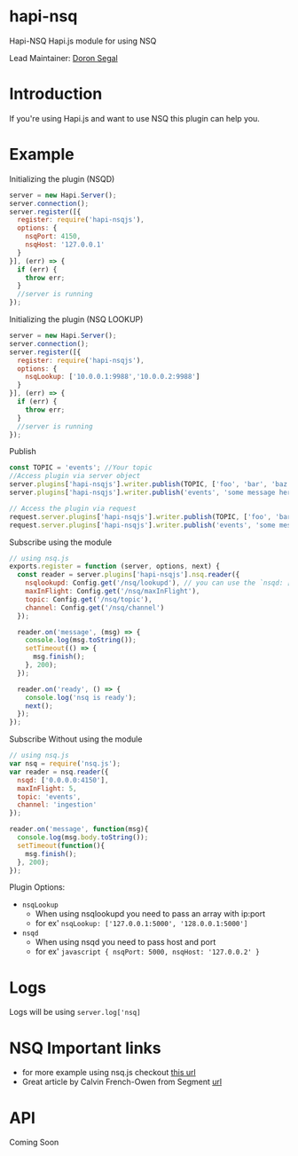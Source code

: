 # hapi-nsq
Hapi-NSQ Hapi.js module for using NSQ

Lead Maintainer: [Doron Segal](https://github.com/doron2402)

# Introduction

If you're using Hapi.js and want to use NSQ this plugin can help you.


# Example

Initializing the plugin (NSQD)
```javascript
server = new Hapi.Server();
server.connection();
server.register([{
  register: require('hapi-nsqjs'),
  options: {
    nsqPort: 4150,
    nsqHost: '127.0.0.1'
  }
}], (err) => {
  if (err) {
    throw err;
  }
  //server is running
});

```

Initializing the plugin (NSQ LOOKUP)
```javascript
server = new Hapi.Server();
server.connection();
server.register([{
  register: require('hapi-nsqjs'),
  options: {
    nsqLookup: ['10.0.0.1:9988','10.0.0.2:9988']
  }
}], (err) => {
  if (err) {
    throw err;
  }
  //server is running
});

```

Publish
```javascript
const TOPIC = 'events'; //Your topic
//Access plugin via server object
server.plugins['hapi-nsqjs'].writer.publish(TOPIC, ['foo', 'bar', 'baz']);
server.plugins['hapi-nsqjs'].writer.publish('events', 'some message here');

// Access the plugin via request
request.server.plugins['hapi-nsqjs'].writer.publish(TOPIC, ['foo', 'bar', 'baz']);
request.server.plugins['hapi-nsqjs'].writer.publish('events', 'some message here');
```


Subscribe using the module
```javascript
// using nsq.js
exports.register = function (server, options, next) {
  const reader = server.plugins['hapi-nsqjs'].nsq.reader({
    nsqlookupd: Config.get('/nsq/lookupd'), // you can use the `nsqd: ['0.0.0.0:4150'],`
    maxInFlight: Config.get('/nsq/maxInFlight'),
    topic: Config.get('/nsq/topic'),
    channel: Config.get('/nsq/channel')
  });

  reader.on('message', (msg) => {
    console.log(msg.toString());
    setTimeout(() => {
      msg.finish();
    }, 200);
  });

  reader.on('ready', () => {
    console.log('nsq is ready');
    next();
  });
});
```

Subscribe Without using the module
```javascript
// using nsq.js
var nsq = require('nsq.js');
var reader = nsq.reader({
  nsqd: ['0.0.0.0:4150'],
  maxInFlight: 5,
  topic: 'events',
  channel: 'ingestion'
});

reader.on('message', function(msg){
  console.log(msg.body.toString());
  setTimeout(function(){
    msg.finish();
  }, 200);
});
```

Plugin Options:
* `nsqLookup`
    * When using nsqlookupd you need to pass an array with ip:port
    * for ex' ``` nsqLookup: ['127.0.0.1:5000', '128.0.0.1:5000'] ```
* `nsqd`
    * When using nsqd you need to pass host and port
    * for ex' ```javascript { nsqPort: 5000, nsqHost: '127.0.0.2' } ```


# Logs

Logs will be using `server.log['nsq]`

# NSQ Important links
  * for more example using nsq.js checkout [this url](https://github.com/segmentio/nsq.js/tree/master/examples)
  * Great article by Calvin French-Owen from Segment [url](https://segment.com/blog/scaling-nsq/)

# API
Coming Soon 
<!--See the [API Reference](https://github.com/doron2402/hapi-nsq/blob/API.md).-->
